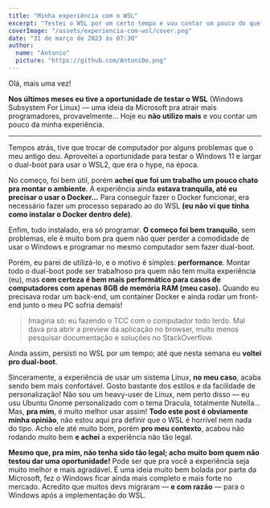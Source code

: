 ```yaml
---
title: "Minha experiência com o WSL"
excerpt: "Testei o WSL por um certo tempo e vou contar um pouco do que achei."
coverImage: "/assets/experiencia-com-wsl/cover.png"
date: "31 de março de 2023 às 07:30"
author:
  name: "Antonio"
  picture: "https://github.com/Antoni0o.png"
---
```


Olá, mais uma vez!

**Nos últimos meses eu tive a oportunidade de testar o WSL** (Windows Subsystem For Linux) — uma ideia da Microsoft pra atrair mais programadores, provavelmente...
Hoje eu **não utilizo mais** e vou contar um pouco da minha experiência.

---

Tempos atrás, tive que trocar de computador por alguns problemas que o meu antigo deu. Aproveitei a oportunidade para testar o Windows 11 e largar o dual-boot para usar o WSL2, que era o hype, na época.

No começo, foi bem útil, porém **achei que foi um trabalho um pouco chato pra montar o ambiente**. A experiência ainda **estava tranquila, até eu precisar o usar o Docker...**
Para conseguir fazer o Docker funcionar, era necessário fazer um processo separado ao do WSL **(eu não vi que tinha como instalar o Docker dentro dele)**.

Enfim, tudo instalado, era só programar. **O começo foi bem tranquilo**, sem problemas, ele é muito bom pra quem não quer perder a comodidade de usar o Windows e programar no mesmo computador sem fazer dual-boot.

Porém, eu parei de utilizá-lo, e o motivo é simples: **performance**. Montar todo o dual-boot pode ser trabalhoso pra quem não tem muita experiência (eu), mas **com certeza é bem mais performático para casos de computadores com apenas 8GB de memória RAM (meu caso).** Quando eu precisava rodar um back-end, um container Docker e ainda rodar um front-end junto o meu PC sofria demais!

> Imagina só: eu fazendo o TCC com o computador todo lerdo. Mal dava pra abrir a preview da aplicação no browser, muito menos pesquisar documentação e soluções no StackOverflow.

Ainda assim, persisti no WSL por um tempo; até que nesta semana eu **voltei pro dual-boot**.

Sinceramente, a experiência de usar um sistema Linux, **no meu caso**, acaba sendo bem mais confortável. Gosto bastante dos estilos e da facilidade de personalização! Não sou um heavy-user de Linux, nem perto disso — eu usu Ubuntu Gnome personalizado com o tema Dracula, totalmente Nutella...  
Mas, **pra mim**, é muito melhor usar assim! **Todo este post é obviamente minha opinião**, não estou aqui pra definir que o WSL é horrível nem nada do tipo. Acho ele até muito bom, porém **pro meu contexto**, acabou não rodando muito bem **e achei** a experiência não tão legal.

**Mesmo que, pra mim, não tenha sido tão legal; acho muito bom quem não testou dar uma oportunidade!** Pode ser que pra você a experiência seja muito melhor e mais agradável. É uma ideia muito bem bolada por parte da Microsoft, fez o Windows ficar ainda mais completo e mais forte no mercado. Acredito que muitos devs migraram — **e com razão** — para o Windows após a implementação do WSL.
